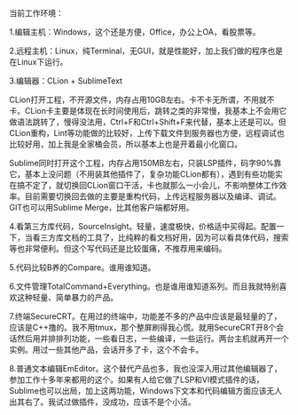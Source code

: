 
当前工作环境：

1.编辑主机：Windows，这个还是方便，Office，办公上OA，看股票等。

2.远程主机：Linux，纯Terminal，无GUI，就是性能好，加上我们做的程序也是在Linux下运行。

3.编辑器：CLion + SublimeText

CLion打开工程，不开源文件，内存占用10GB左右。卡不卡无所谓，不用就不卡。CLion卡主要是体现在长时间使用后，跳转之类的非常慢，我基本上不会用它做语法跳转了，慢得没法用，Ctrl+F和Ctrl+Shift+F来代替，基本上还是可以。但CLion重构，Lint等功能做的比较好，上传下载文件到服务器也方便，远程调试也比较好用，加上我是全家桶会员，所以基本上也是开着最小化窗口。

Sublime同时打开这个工程，内存占用150MB左右，只装LSP插件，码字90%靠它，基本上没问题（不用装其他插件了，复杂功能CLion都有），遇到有些功能实在搞不定了，就切换回CLion窗口干活，卡也就那么一小会儿，不影响整体工作效率。目前需要切换回去做的主要是重构代码，上传远程服务器以及编译、调试。GIT也可以用Sublime Merge，比其他客户端都好用。

4.看第三方库代码，SourceInsight。轻量，速度极快，价格适中买得起。配置一下，当看三方库文档的工具了，比纯粹的看文档好用，因为可以看具体代码，搜索等也非常便利。但这个写代码还是比较蛋痛，不推荐用来编码。

5.代码比较B养的Compare。谁用谁知道。

6.文件管理TotalCommand+Everything。也是谁用谁知道系列。而且我就特别喜欢这种轻量、简单暴力的产品。

7.终端SecureCRT。在用过的终端中，功能差不多的产品中应该是最轻量的了，应该是C++撸的。我不用tmux，那个整屏刷得我心慌。就用SecureCRT开8个会话然后用并排排列功能，一些看日志，一些编译，一些运行。两台主机就再开一个实例。用过一些其他产品，会话开多了卡，这个不会卡。

8.普通文本编辑EmEditor。这个替代产品也多，我也没深入用过其他编辑器了，参加工作十多年来都用的这个。如果有人给它做了LSP和VI模式插件的话，Sublime也可以出局，加上这两功能，Windows下文本和代码编辑方面应该无人出其右了。我试过做插件，没成功，应该不是个小活。